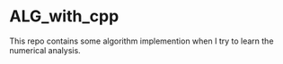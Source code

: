 # ALG_with_cpp
This repo contains some algorithm implemention when I try to learn the numerical analysis.
